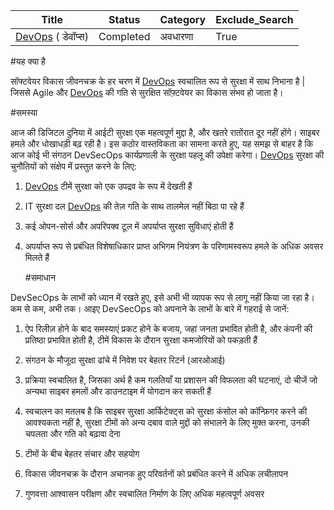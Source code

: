 | Title                                    | Status    | Category | Exclude_Search |
| ---------------------------------------- | --------- | -------- | -------------- |
| [DevOps](https://github.com/cncf/glossary/blob/main/content/hi/devops.md) ( डेवॉप्स) | Completed | अवधारणा  | True           |

#यह क्या है

सॉफ्टवेयर विकास जीवनचक्र के हर चरण में [DevOps](https://github.com/cncf/glossary/blob/main/content/hi/devops.md) स्वचालित रूप से सुरक्षा में साथ निभाना है | जिससे Agile और [DevOps](https://github.com/cncf/glossary/blob/main/content/hi/devops.md) की गति से सुरक्षित सॉफ़्टवेयर का विकास संभव हो जाता है।

#समस्या

आज की डिजिटल दुनिया में आईटी सुरक्षा एक महत्वपूर्ण मुद्दा है, और खतरे रातोंरात दूर नहीं होंगे। साइबर हमले और धोखाधड़ी बढ़ रही है। इस कठोर वास्तविकता का सामना करते हुए, यह समझ से बाहर है कि आज कोई भी संगठन DevSecOps कार्यप्रणाली के सुरक्षा पहलू की उपेक्षा करेगा।
[DevOps](https://github.com/cncf/glossary/blob/main/content/hi/devops.md) सुरक्षा की चुनौतियों को संक्षेप में प्रस्तुत करने के लिए:

1. [DevOps](https://github.com/cncf/glossary/blob/main/content/hi/devops.md) टीमें सुरक्षा को एक उपद्रव के रूप में देखती हैं

2. IT सुरक्षा दल [DevOps](https://github.com/cncf/glossary/blob/main/content/hi/devops.md) की तेज़ गति के साथ तालमेल नहीं बिठा पा रहे हैं

3. कई ओपन-सोर्स और अपरिपक्व टूल में अपर्याप्त सुरक्षा सुविधाएं होती हैं

4. अपर्याप्त रूप से प्रबंधित विशेषाधिकार प्राप्त अभिगम नियंत्रण के परिणामस्वरूप हमले के अधिक अवसर मिलते हैं

   #समाधान

DevSecOps  के लाभों को ध्यान में रखते हुए, इसे अभी भी व्यापक रूप से लागू नहीं किया जा रहा है। कम से कम, अभी तक। आइए DevSecOps  को अपनाने के लाभों के बारे में गहराई से जानें:

1. ऐप रिलीज़ होने के बाद समस्याएं प्रकट होने के बजाय, जहां जनता प्रभावित होती है, और कंपनी की प्रतिष्ठा प्रभावित होती है, टीमें विकास के दौरान सुरक्षा कमजोरियों को पकड़ती हैं


2. संगठन के मौजूदा सुरक्षा ढांचे में निवेश पर बेहतर रिटर्न (आरओआई)
3. प्रक्रिया स्वचालित है, जिसका अर्थ है कम गलतियाँ या प्रशासन की विफलता की घटनाएं, दो चीजें जो अन्यथा साइबर हमलों और डाउनटाइम में योगदान कर सकती हैं
4. स्वचालन का मतलब है कि साइबर सुरक्षा आर्किटेक्ट्स को सुरक्षा कंसोल को कॉन्फ़िगर करने की आवश्यकता नहीं है, सुरक्षा टीमों को अन्य दबाव वाले मुद्दों को संभालने के लिए मुक्त करना, उनकी चपलता और गति को बढ़ावा देना
5. टीमों के बीच बेहतर संचार और सहयोग
6. विकास जीवनचक्र के दौरान अचानक हुए परिवर्तनों को प्रबंधित करने में अधिक लचीलापन
7. गुणवत्ता आश्वासन परीक्षण और स्वचालित निर्माण के लिए अधिक महत्वपूर्ण अवसर
